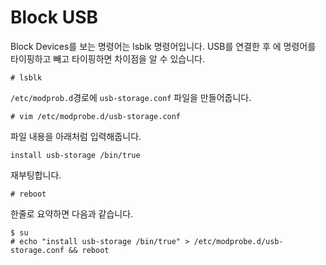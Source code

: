 # Block USB
Block Devices를 보는 명령어는 lsblk 명령어입니다. USB를 연결한 후 에 명령어를 타이핑하고 빼고 타이핑하면 차이점을 알 수 있습니다.
```
# lsblk
```

`/etc/modprob.d`경로에 `usb-storage.conf` 파일을 만들어줍니다.
```
# vim /etc/modprobe.d/usb-storage.conf
```

파일 내용을 아래처럼 입력해줍니다.
```
install usb-storage /bin/true
```

재부팅합니다.
```
# reboot
```

한줄로 요약하면 다음과 같습니다.
```
$ su
# echo "install usb-storage /bin/true" > /etc/modprobe.d/usb-storage.conf && reboot
```

